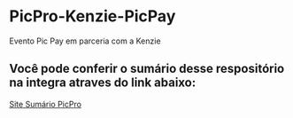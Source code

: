 # PicPro-Kenzie-PicPay
Evento Pic Pay em parceria com a Kenzie 

## Você pode conferir o sumário desse respositório na integra atraves do link abaixo: 
[Site Sumário PicPro](https://piluvitu.github.io/PicPro-Kenzie-PicPay/)